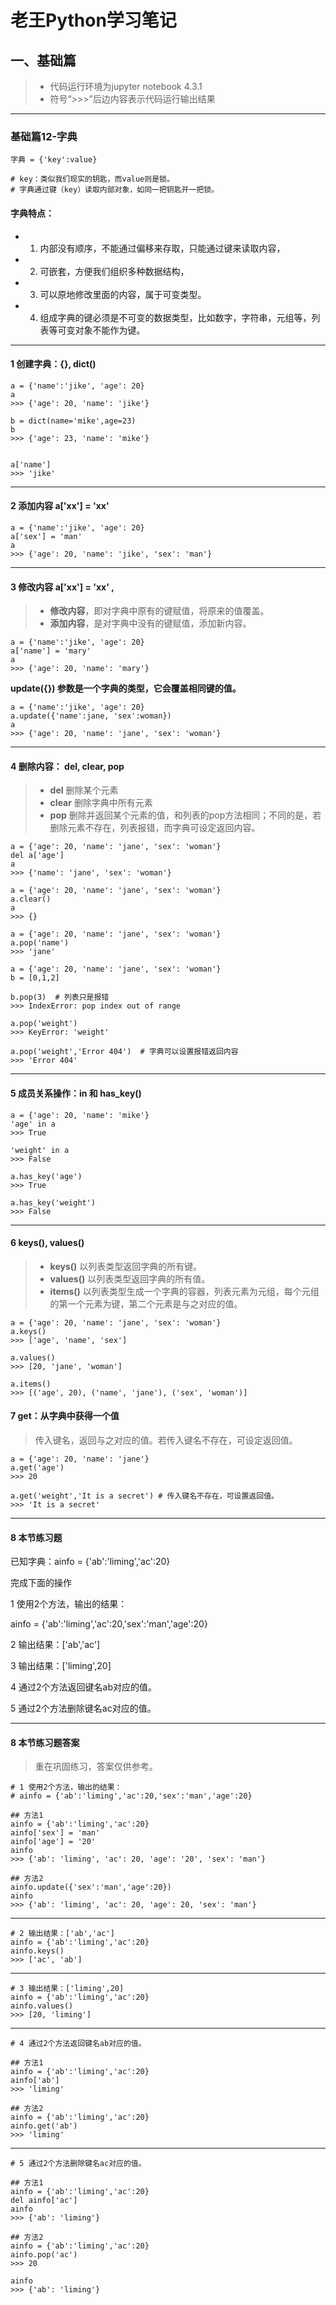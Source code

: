 # 老王Python学习笔记
## 一、基础篇

> - 代码运行环境为jupyter notebook 4.3.1
> - 符号“>>>”后边内容表示代码运行输出结果

---

### 基础篇12-字典

```
字典 = {'key':value} 

# key：类似我们现实的钥匙，而value则是锁。
# 字典通过键（key）读取内部对象，如同一把钥匙开一把锁。
```

#### 字典特点：

- 1. 内部没有顺序，不能通过偏移来存取，只能通过键来读取内容，
- 2. 可嵌套，方便我们组织多种数据结构，
- 3. 可以原地修改里面的内容，属于可变类型。
- 4. 组成字典的键必须是不可变的数据类型，比如数字，字符串，元组等，列表等可变对象不能作为键。

---

#### 1 创建字典：{}, dict()
```
a = {'name':'jike', 'age': 20}
a 
>>> {'age': 20, 'name': 'jike'}

b = dict(name='mike',age=23)
b
>>> {'age': 23, 'name': 'mike'}


a['name']
>>> 'jike'
```
---

#### 2 添加内容 a['xx'] = 'xx'

```
a = {'name':'jike', 'age': 20}
a['sex'] = 'man'
a
>>> {'age': 20, 'name': 'jike', 'sex': 'man'}
```
---

#### 3 修改内容 a['xx'] = 'xx' ,

> - **修改内容**，即对字典中原有的键赋值，将原来的值覆盖。
> - **添加内容**，是对字典中没有的键赋值，添加新内容。

```
a = {'name':'jike', 'age': 20}
a['name'] = 'mary'
a
>>> {'age': 20, 'name': 'mary'}
```

**update({})  参数是一个字典的类型，它会覆盖相同键的值。**

```
a = {'name':'jike', 'age': 20}
a.update({'name':jane, 'sex':woman})
a
>>> {'age': 20, 'name': 'jane', 'sex': 'woman'}
```

---

#### 4 删除内容： del, clear, pop
> - **del** 删除某个元素
> - **clear** 删除字典中所有元素
> - **pop** 删除并返回某个元素的值，和列表的pop方法相同；不同的是，若删除元素不存在，列表报错，而字典可设定返回内容。

```
a = {'age': 20, 'name': 'jane', 'sex': 'woman'}
del a['age']
a
>>> {'name': 'jane', 'sex': 'woman'}

a = {'age': 20, 'name': 'jane', 'sex': 'woman'}
a.clear()
a
>>> {}

a = {'age': 20, 'name': 'jane', 'sex': 'woman'}
a.pop('name')
>>> 'jane'

a = {'age': 20, 'name': 'jane', 'sex': 'woman'}
b = [0,1,2]

b.pop(3)  # 列表只是报错
>>> IndexError: pop index out of range

a.pop('weight') 
>>> KeyError: 'weight'

a.pop('weight','Error 404')  # 字典可以设置报错返回内容
>>> 'Error 404'

```

---

#### 5 成员关系操作：in 和 has_key() 

```
a = {'age': 20, 'name': 'mike'}
'age' in a
>>> True

'weight' in a
>>> False

a.has_key('age')
>>> True

a.has_key('weight')
>>> False
```
---

#### 6 keys(), values()

> - **keys()**  以列表类型返回字典的所有键。
> - **values()**  以列表类型返回字典的所有值。
> - **items()** 以列表类型生成一个字典的容器，列表元素为元组，每个元组的第一个元素为键，第二个元素是与之对应的值。

```
a = {'age': 20, 'name': 'jane', 'sex': 'woman'}
a.keys()
>>> ['age', 'name', 'sex']

a.values()
>>> [20, 'jane', 'woman']

a.items()
>>> [('age', 20), ('name', 'jane'), ('sex', 'woman')]
```

#### 7 get：从字典中获得一个值
> 传入键名，返回与之对应的值。若传入键名不存在，可设定返回值。

```
a = {'age': 20, 'name': 'jane'}
a.get('age')
>>> 20

a.get('weight','It is a secret') # 传入键名不存在，可设置返回值。
>>> 'It is a secret'
```
---

#### 8 本节练习题

已知字典：ainfo = {'ab':'liming','ac':20}

完成下面的操作

1 使用2个方法，输出的结果：

ainfo = {'ab':'liming','ac':20,'sex':'man','age':20}

2 输出结果：['ab','ac']

3 输出结果：['liming',20]

4 通过2个方法返回键名ab对应的值。

5 通过2个方法删除键名ac对应的值。

---

#### 8 本节练习题答案
> 重在巩固练习，答案仅供参考。

```
# 1 使用2个方法，输出的结果：
# ainfo = {'ab':'liming','ac':20,'sex':'man','age':20}

## 方法1
ainfo = {'ab':'liming','ac':20}
ainfo['sex'] = 'man'
ainfo['age'] = '20'
ainfo
>>> {'ab': 'liming', 'ac': 20, 'age': '20', 'sex': 'man'}

## 方法2
ainfo.update({'sex':'man','age':20})
ainfo
>>> {'ab': 'liming', 'ac': 20, 'age': 20, 'sex': 'man'}
```
---
```
# 2 输出结果：['ab','ac']
ainfo = {'ab':'liming','ac':20}
ainfo.keys()
>>> ['ac', 'ab']
```
---

```
# 3 输出结果：['liming',20]
ainfo = {'ab':'liming','ac':20}
ainfo.values()
>>> [20, 'liming']
```
---

```
# 4 通过2个方法返回键名ab对应的值。

## 方法1
ainfo = {'ab':'liming','ac':20}
ainfo['ab']
>>> 'liming'

## 方法2
ainfo = {'ab':'liming','ac':20}
ainfo.get('ab')
>>> 'liming'
```
---

```
# 5 通过2个方法删除键名ac对应的值。

## 方法1
ainfo = {'ab':'liming','ac':20}
del ainfo['ac']
ainfo 
>>> {'ab': 'liming'}

## 方法2
ainfo = {'ab':'liming','ac':20}
ainfo.pop('ac')
>>> 20

ainfo
>>> {'ab': 'liming'}

```